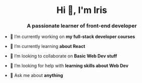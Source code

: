 
<h1 align="center">Hi 👋, I'm Iris</h1>
<h3 align="center">A passionate learner of front-end developer</h3>

- 🔭 I’m currently working on **my full-stack developer courses**

- 🌱 I’m currently learning **about React**

- 👯 I’m looking to collaborate on **Basic Web Dev stuff**

- 🤝 I’m looking for help with **learning skills about Web Dev**

- 💬 Ask me about **anything**

<p align="left">
</p>

